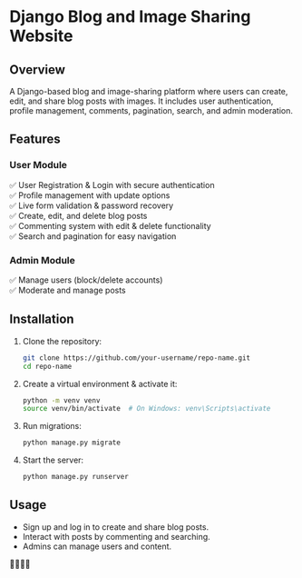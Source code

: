 # **Django Blog and Image Sharing Website**  

## **Overview**  
A Django-based blog and image-sharing platform where users can create, edit, and share blog posts with images. It includes user authentication, profile management, comments, pagination, search, and admin moderation.  

## **Features**  

### **User Module**  
✅ User Registration & Login with secure authentication  
✅ Profile management with update options  
✅ Live form validation & password recovery  
✅ Create, edit, and delete blog posts  
✅ Commenting system with edit & delete functionality  
✅ Search and pagination for easy navigation  

### **Admin Module**  
✅ Manage users (block/delete accounts)  
✅ Moderate and manage posts  

## **Installation**  

1. Clone the repository:  
   ```sh
   git clone https://github.com/your-username/repo-name.git
   cd repo-name
   ```  
2. Create a virtual environment & activate it:  
   ```sh
   python -m venv venv
   source venv/bin/activate  # On Windows: venv\Scripts\activate
   ```  
4. Run migrations:  
   ```sh
   python manage.py migrate
   ```  
5. Start the server:  
   ```sh
   python manage.py runserver
   ```  

## **Usage**  
- Sign up and log in to create and share blog posts.  
- Interact with posts by commenting and searching.  
- Admins can manage users and content.  

👩🏼‍💻🚀
